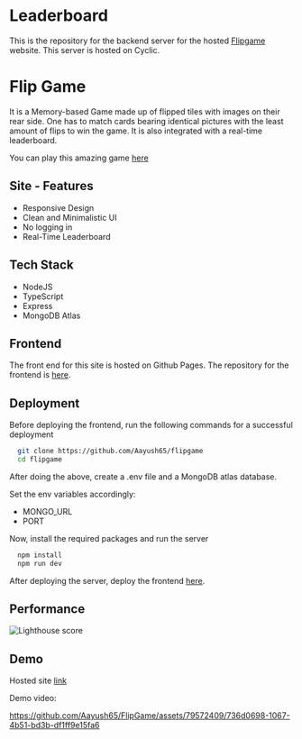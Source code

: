 
# Leaderboard

This is the repository for the backend server for the hosted [Flipgame](https://flipgame.aayuhs65.com) website. This server is hosted on Cyclic.

# Flip Game

It is a Memory-based Game made up of flipped tiles with images on their rear side. One has to match cards bearing identical pictures with the least amount of flips to win the game. It is also integrated with a real-time leaderboard.

You can play this amazing game [here](https://flipgame.aayush65.com)

## Site - Features

- Responsive Design
- Clean and Minimalistic UI
- No logging in
- Real-Time Leaderboard


## Tech Stack

- NodeJS
- TypeScript
- Express
- MongoDB Atlas


## Frontend

The front end for this site is hosted on Github Pages.
The repository for the frontend is [here](https://github.com/Aayush65/flipgame).


## Deployment

Before deploying the frontend, run the following commands for a successful deployment

```bash
  git clone https://github.com/Aayush65/flipgame
  cd flipgame
```

After doing the above, create a .env file and a MongoDB atlas database.

Set the env variables accordingly:
- MONGO_URL
- PORT

Now, install the required packages and run the server
```bash
  npm install
  npm run dev
```

After deploying the server, deploy the frontend [here](https://github.com/Aayush65/flipgame).


## Performance
![Lighthouse score](https://github.com/Aayush65/leaderboard/assets/79572409/af0beb83-1329-4765-8fba-06e907bff9f2)


## Demo

Hosted site [link](https://flipgame.aayush65.com)

Demo video:

https://github.com/Aayush65/FlipGame/assets/79572409/736d0698-1067-4b51-bd3b-df1ff9e15fa6
